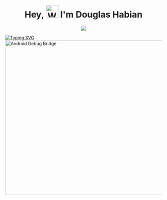 <h1 align="center"> 
  Hey,
  <img src="https://raw.githubusercontent.com/Rishabh2804/Rishabh2804/master/Resources/wave.gif" 
         alt="Waving hand animated gif"         
         width="40"/>
   I'm <b>Douglas Habian</b>
</h1> 

<p align="center">
  <a href="https://skillicons.dev">
    <img src="https://skillicons.dev/icons?i=debian,docker,github,linux,ubuntu,bash,androidstudio" />
  </a>
</p>

<a href="https://git.io/typing-svg">
  <img src="https://readme-typing-svg.demolab.com?font=Fira+Code&pause=1000&color=F70000&center=true&width=435&lines=Linux+System+%26+Server+Administrator.;Youtube+Hacking+Content+Creator...;Aspiring+Master+of+the+Command+Line!" alt="Typing SVG" />
</a>


<img src="https://raw.githubusercontent.com/marwin1991/profile-technology-icons/refs/heads/main/icons/android.png" alt="Android Debug Bridge" width="600" height="500" />









<!-- Fresh Forensics, LLC 2025 -->

